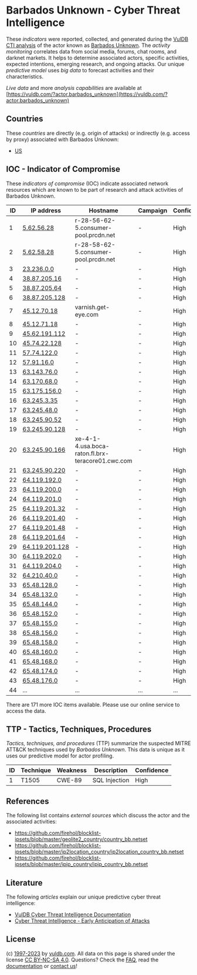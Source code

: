 # Barbados Unknown - Cyber Threat Intelligence

These _indicators_ were reported, collected, and generated during the [VulDB CTI analysis](https://vuldb.com/?kb.cti) of the actor known as [Barbados Unknown](https://vuldb.com/?actor.barbados_unknown). The _activity monitoring_ correlates data from social media, forums, chat rooms, and darknet markets. It helps to determine associated actors, specific activities, expected intentions, emerging research, and ongoing attacks. Our unique _predictive model_ uses _big data_ to forecast activities and their characteristics.

_Live data_ and more _analysis capabilities_ are available at [https://vuldb.com/?actor.barbados_unknown](https://vuldb.com/?actor.barbados_unknown)

## Countries

These _countries_ are directly (e.g. origin of attacks) or indirectly (e.g. access by proxy) associated with Barbados Unknown:

* [US](https://vuldb.com/?country.us)

## IOC - Indicator of Compromise

These _indicators of compromise_ (IOC) indicate associated network resources which are known to be part of research and attack activities of Barbados Unknown.

ID | IP address | Hostname | Campaign | Confidence
-- | ---------- | -------- | -------- | ----------
1 | [5.62.56.28](https://vuldb.com/?ip.5.62.56.28) | r-28-56-62-5.consumer-pool.prcdn.net | - | High
2 | [5.62.58.28](https://vuldb.com/?ip.5.62.58.28) | r-28-58-62-5.consumer-pool.prcdn.net | - | High
3 | [23.236.0.0](https://vuldb.com/?ip.23.236.0.0) | - | - | High
4 | [38.87.205.16](https://vuldb.com/?ip.38.87.205.16) | - | - | High
5 | [38.87.205.64](https://vuldb.com/?ip.38.87.205.64) | - | - | High
6 | [38.87.205.128](https://vuldb.com/?ip.38.87.205.128) | - | - | High
7 | [45.12.70.18](https://vuldb.com/?ip.45.12.70.18) | varnish.get-eye.com | - | High
8 | [45.12.71.18](https://vuldb.com/?ip.45.12.71.18) | - | - | High
9 | [45.62.191.112](https://vuldb.com/?ip.45.62.191.112) | - | - | High
10 | [45.74.22.128](https://vuldb.com/?ip.45.74.22.128) | - | - | High
11 | [57.74.122.0](https://vuldb.com/?ip.57.74.122.0) | - | - | High
12 | [57.91.16.0](https://vuldb.com/?ip.57.91.16.0) | - | - | High
13 | [63.143.76.0](https://vuldb.com/?ip.63.143.76.0) | - | - | High
14 | [63.170.68.0](https://vuldb.com/?ip.63.170.68.0) | - | - | High
15 | [63.175.156.0](https://vuldb.com/?ip.63.175.156.0) | - | - | High
16 | [63.245.3.35](https://vuldb.com/?ip.63.245.3.35) | - | - | High
17 | [63.245.48.0](https://vuldb.com/?ip.63.245.48.0) | - | - | High
18 | [63.245.90.52](https://vuldb.com/?ip.63.245.90.52) | - | - | High
19 | [63.245.90.128](https://vuldb.com/?ip.63.245.90.128) | - | - | High
20 | [63.245.90.166](https://vuldb.com/?ip.63.245.90.166) | xe-4-1-4.usa.boca-raton.fl.brx-teracore01.cwc.com | - | High
21 | [63.245.90.220](https://vuldb.com/?ip.63.245.90.220) | - | - | High
22 | [64.119.192.0](https://vuldb.com/?ip.64.119.192.0) | - | - | High
23 | [64.119.200.0](https://vuldb.com/?ip.64.119.200.0) | - | - | High
24 | [64.119.201.0](https://vuldb.com/?ip.64.119.201.0) | - | - | High
25 | [64.119.201.32](https://vuldb.com/?ip.64.119.201.32) | - | - | High
26 | [64.119.201.40](https://vuldb.com/?ip.64.119.201.40) | - | - | High
27 | [64.119.201.48](https://vuldb.com/?ip.64.119.201.48) | - | - | High
28 | [64.119.201.64](https://vuldb.com/?ip.64.119.201.64) | - | - | High
29 | [64.119.201.128](https://vuldb.com/?ip.64.119.201.128) | - | - | High
30 | [64.119.202.0](https://vuldb.com/?ip.64.119.202.0) | - | - | High
31 | [64.119.204.0](https://vuldb.com/?ip.64.119.204.0) | - | - | High
32 | [64.210.40.0](https://vuldb.com/?ip.64.210.40.0) | - | - | High
33 | [65.48.128.0](https://vuldb.com/?ip.65.48.128.0) | - | - | High
34 | [65.48.132.0](https://vuldb.com/?ip.65.48.132.0) | - | - | High
35 | [65.48.144.0](https://vuldb.com/?ip.65.48.144.0) | - | - | High
36 | [65.48.152.0](https://vuldb.com/?ip.65.48.152.0) | - | - | High
37 | [65.48.155.0](https://vuldb.com/?ip.65.48.155.0) | - | - | High
38 | [65.48.156.0](https://vuldb.com/?ip.65.48.156.0) | - | - | High
39 | [65.48.158.0](https://vuldb.com/?ip.65.48.158.0) | - | - | High
40 | [65.48.160.0](https://vuldb.com/?ip.65.48.160.0) | - | - | High
41 | [65.48.168.0](https://vuldb.com/?ip.65.48.168.0) | - | - | High
42 | [65.48.174.0](https://vuldb.com/?ip.65.48.174.0) | - | - | High
43 | [65.48.176.0](https://vuldb.com/?ip.65.48.176.0) | - | - | High
44 | ... | ... | ... | ...

There are 171 more IOC items available. Please use our online service to access the data.

## TTP - Tactics, Techniques, Procedures

_Tactics, techniques, and procedures_ (TTP) summarize the suspected MITRE ATT&CK techniques used by _Barbados Unknown_. This data is unique as it uses our predictive model for actor profiling.

ID | Technique | Weakness | Description | Confidence
-- | --------- | -------- | ----------- | ----------
1 | T1505 | CWE-89 | SQL Injection | High

## References

The following list contains _external sources_ which discuss the actor and the associated activities:

* https://github.com/firehol/blocklist-ipsets/blob/master/geolite2_country/country_bb.netset
* https://github.com/firehol/blocklist-ipsets/blob/master/ip2location_country/ip2location_country_bb.netset
* https://github.com/firehol/blocklist-ipsets/blob/master/ipip_country/ipip_country_bb.netset

## Literature

The following _articles_ explain our unique predictive cyber threat intelligence:

* [VulDB Cyber Threat Intelligence Documentation](https://vuldb.com/?kb.cti)
* [Cyber Threat Intelligence - Early Anticipation of Attacks](https://www.scip.ch/en/?labs.20201022)

## License

(c) [1997-2023](https://vuldb.com/?kb.changelog) by [vuldb.com](https://vuldb.com/?kb.about). All data on this page is shared under the license [CC BY-NC-SA 4.0](https://creativecommons.org/licenses/by-nc-sa/4.0/). Questions? Check the [FAQ](https://vuldb.com/?kb.faq), read the [documentation](https://vuldb.com/?kb) or [contact us](https://vuldb.com/?contact)!
